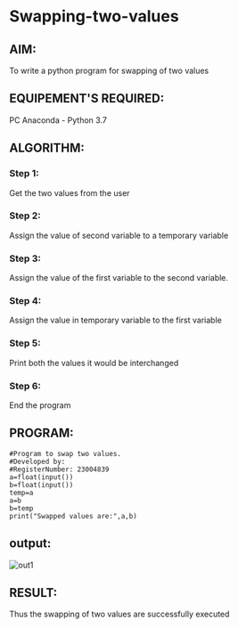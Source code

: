 # Swapping-two-values
## AIM:
To write a python program for swapping of two values
## EQUIPEMENT'S REQUIRED: 
PC
Anaconda - Python 3.7
## ALGORITHM: 
### Step 1:
Get the two values from the user
### Step 2: 
Assign the value of second variable to a temporary variable 
### Step 3: 
Assign the value of the first variable to the second variable.
### Step 4:  
Assign the value in temporary variable to the first variable
### Step 5: 
Print both the values it would be interchanged
### Step 6: 
End the program
## PROGRAM:
```
#Program to swap two values.
#Developed by: 
#RegisterNumber: 23004839
a=float(input())
b=float(input())
temp=a
a=b
b=temp
print("Swapped values are:",a,b)       
```
## output:
![out1](https://github.com/Sulthan06042007/Swapping-two-values/assets/144980103/35217d75-2317-4316-a3d4-3099952c30c9)


## RESULT:
Thus the swapping of two values are successfully executed



